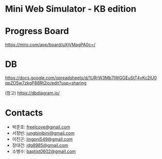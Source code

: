 # Mini Web Simulator - KB edition



# Progress Board
https://miro.com/app/board/uXjVMagPA0c=/

# DB
https://docs.google.com/spreadsheets/d/1URrW3Mb7IWGGEuStT4vKc2lU0qpZO5w7zkgP88Rt2io/edit?usp=sharing

(참고) https://dbdiagram.io/

# Contacts
- 박준호: freelcove@gmail.com
- 서정빈: jungbinibini@gmail.com
- 이진곤: jingoni549@gmail.com
- 장대건: jdg8985@gmail.com
- 소병수: baptist0602@gmail.com
